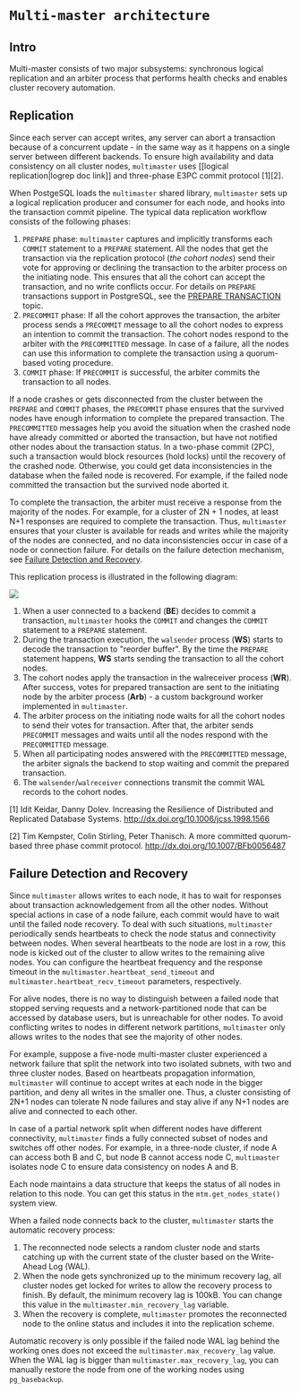 # `Multi-master architecture`

## Intro

Multi-master consists of two major subsystems: synchronous logical replication and an arbiter process that performs health checks and enables cluster recovery automation.

## Replication

Since each server can accept writes, any server can abort a transaction because of a concurrent update - in the same way as it happens on a single server between different backends. To ensure high availability and data consistency on all cluster nodes, `multimaster` uses [[logical replication|logrep doc link]] and three-phase E3PC commit protocol [1][2].  

When PostgeSQL loads the `multimaster` shared library, `multimaster` sets up a logical replication producer and consumer for each node, and hooks into the transaction commit pipeline. The typical data replication workflow consists of the following phases:

1. `PREPARE` phase: `multimaster` captures and implicitly transforms each `COMMIT` statement to a `PREPARE` statement. All the nodes that get the transaction via the replication protocol (*the cohort nodes*) send their vote for approving or declining the transaction to the arbiter process on the initiating node. This ensures that all the cohort can accept the transaction, and no write conflicts occur. For details on `PREPARE` transactions support in PostgreSQL, see the [PREPARE TRANSACTION](https://postgrespro.com/docs/postgresproee/9.6/sql-prepare-transaction) topic.
2. `PRECOMMIT` phase:  If all the cohort approves the transaction, the arbiter process sends a `PRECOMMIT` message to all the cohort nodes to express an intention to commit the transaction. The cohort nodes respond to the arbiter with the `PRECOMMITTED` message. In case of a failure, all the nodes can use this information to complete the transaction using a quorum-based voting procedure. 
3. `COMMIT` phase: If `PRECOMMIT` is successful, the arbiter commits the transaction to all nodes. 

If a node crashes or gets disconnected from the cluster between the `PREPARE` and `COMMIT` phases, the `PRECOMMIT` phase ensures that the survived nodes have enough information to complete the prepared transaction. The `PRECOMMITTED` messages help you avoid the situation when the crashed node have already committed or aborted the transaction, but have not notified other nodes about the transaction status. In a two-phase commit (2PC), such a transaction would block resources (hold locks) until the recovery of the crashed node. Otherwise, you could get data inconsistencies in the database when the failed node is recovered. For example, if the failed node committed the transaction but the survived node aborted it.

To complete the transaction, the arbiter must receive a response from the majority of the nodes. For example, for a cluster of 2N + 1 nodes, at least N+1 responses are required to complete the transaction. Thus, `multimaster` ensures that your cluster is available for reads and writes while the majority of the nodes are connected, and no data inconsistencies occur in case of a node or connection failure. 
For details on the failure detection mechanism, see [Failure Detection and Recovery](#failure-detection-and-recovery). 

This replication process is illustrated in the following diagram:

![](https://cdn.rawgit.com/postgrespro/postgres_cluster/fac1e9fa/contrib/mmts/doc/mmts_commit.svg)

1. When a user connected to a backend (**BE**) decides to commit a transaction, `multimaster` hooks the `COMMIT` and changes the `COMMIT` statement to a `PREPARE` statement. 
2. During the transaction execution, the `walsender` process (**WS**) starts to decode the transaction to "reorder buffer". By the time the `PREPARE` statement happens, **WS** starts sending the transaction to all the cohort nodes. 
3. The cohort nodes apply the transaction in the walreceiver process (**WR**). After success, votes for prepared transaction are sent to the initiating node by the arbiter process (**Arb**) - a custom background worker implemented in `multimaster`.
4. The arbiter process on the initiating node waits for all the cohort nodes to send their votes for transaction. After that, the arbiter sends `PRECOMMIT` messages and waits until all the nodes respond with the `PRECOMMITTED` message.
5. When all participating nodes answered with the `PRECOMMITTED` message, the arbiter signals the backend to stop waiting and commit the prepared transaction.
6. The `walsender`/`walreceiver` connections transmit the commit WAL records to the cohort nodes.

[1] Idit Keidar, Danny Dolev. Increasing the Resilience of Distributed and Replicated Database Systems. http://dx.doi.org/10.1006/jcss.1998.1566

[2] Tim Kempster, Colin Stirling, Peter Thanisch. A more committed quorum-based three phase commit protocol. http://dx.doi.org/10.1007/BFb0056487


<!--

## DDL replication

Multi-master replicates such statements on statement-based level wrapping them as part of two-phase transaction.

## Sequences

-->

## Failure Detection and Recovery

Since `multimaster` allows writes to each node, it has to wait for responses about transaction acknowledgement from all the other nodes. Without special actions in case of a node failure, each commit would have to wait until the failed node recovery. To deal with such situations, `multimaster` periodically sends heartbeats to check the node status and connectivity between nodes. When several heartbeats to the node are lost in a row, this node is kicked out of the cluster to allow writes to the remaining alive nodes. You can configure the heartbeat frequency and the response timeout in the ```multimaster.heartbeat_send_timeout``` and ```multimaster.heartbeat_recv_timeout``` parameters, respectively. 

For alive nodes, there is no way to distinguish between a failed node that stopped serving requests and a network-partitioned node that can be accessed by database users, but is unreachable for other nodes. To avoid conflicting writes to nodes in different network partitions, `multimaster` only allows writes to the nodes that see the majority of other nodes. 

For example, suppose a five-node multi-master cluster experienced a network failure that split the network into two isolated subnets, with two and three cluster nodes. Based on heartbeats propagation information, `multimaster` will continue to accept writes at each node in the bigger partition, and deny all writes in the smaller one. Thus, a cluster consisting of 2N+1 nodes can tolerate N node failures and stay alive if any N+1 nodes are alive and connected to each other. 

In case of a partial network split when different nodes have different connectivity, `multimaster` finds a fully connected subset of nodes and switches off other nodes. For example, in a three-node cluster, if node A can access both B and C, but node B cannot access node C, `multimaster` isolates node C to ensure data consistency on nodes A and B.  

Each node maintains a data structure that keeps the status of all nodes in relation to this node. You can get this status in the ```mtm.get_nodes_state()``` system view.

When a failed node connects back to the cluster, `multimaster` starts the automatic recovery process: 

1. The reconnected node selects a random cluster node and starts catching up with the current state of the cluster based on the Write-Ahead Log (WAL).  
2. When the node gets synchronized up to the minimum recovery lag, all cluster nodes get locked for writes to allow the recovery process to finish. By default, the minimum recovery lag is 100kB. You can change this value in the ```multimaster.min_recovery_lag``` variable. 
3. When the recovery is complete, `multimaster` promotes the reconnected node to the online status and includes it into the replication scheme. 

Automatic recovery is only possible if the failed node WAL lag behind the working ones does not exceed the ```multimaster.max_recovery_lag``` value. When the WAL lag is bigger than ```multimaster.max_recovery_lag```, you can manually restore the node from one of the working nodes using `pg_basebackup`.
